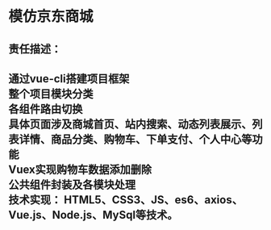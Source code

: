 模仿京东商城
===
责任描述：  
------
通过vue-cli搭建项目框架  
整个项目模块分类  
各组件路由切换  
具体页面涉及商城首页、站内搜索、动态列表展示、列表详情、商品分类、购物车、下单支付、个人中心等功能  
Vuex实现购物车数据添加删除  
公共组件封装及各模块处理  
技术实现： HTML5、CSS3、JS、es6、axios、Vue.js、Node.js、MySql等技术。  
------

